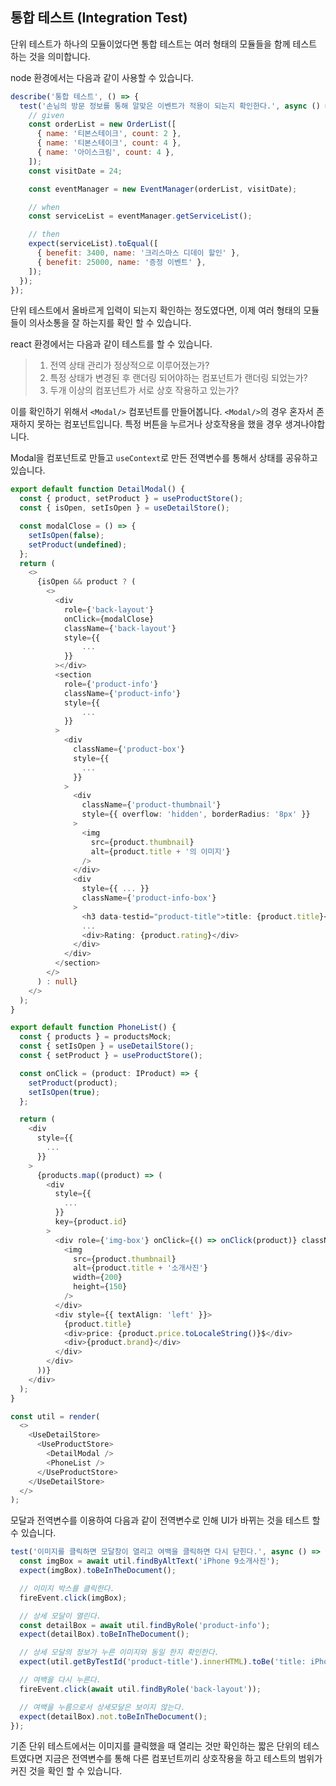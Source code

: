 ## 통합 테스트 (Integration Test)

단위 테스트가 하나의 모듈이었다면 통합 테스트는 여러 형태의 모듈들을 함께 테스트 하는 것을 의미합니다.

node 환경에서는 다음과 같이 사용할 수 있습니다.

```javascript
describe('통합 테스트', () => {
  test('손님의 방문 정보를 통해 알맞은 이벤트가 적용이 되는지 확인한다.', async () => {
    // given
    const orderList = new OrderList([
      { name: '티본스테이크', count: 2 },
      { name: '티본스테이크', count: 4 },
      { name: '아이스크림', count: 4 },
    ]);
    const visitDate = 24;

    const eventManager = new EventManager(orderList, visitDate);

    // when
    const serviceList = eventManager.getServiceList();

    // then
    expect(serviceList).toEqual([
      { benefit: 3400, name: '크리스마스 디데이 할인' },
      { benefit: 25000, name: '증정 이벤트' },
    ]);
  });
});
```

단위 테스트에서 올바르게 입력이 되는지 확인하는 정도였다면, 이제 여러 형태의 모듈들이 의사소통을 잘 하는지를 확인 할 수 있습니다.

react 환경에서는 다음과 같이 테스트를 할 수 있습니다.

> 1.  전역 상태 관리가 정상적으로 이루어졌는가?
> 2.  특정 상태가 변경된 후 랜더링 되어야하는 컴포넌트가 랜더링 되었는가?
> 3.  두개 이상의 컴포넌트가 서로 상호 작용하고 있는가?

이를 확인하기 위해서 `<Modal/>` 컴포넌트를 만들어봅니다. `<Modal/>`의 경우 혼자서 존재하지 못하는 컴포넌트입니다. 특정 버튼을 누르거나 상호작용을 했을 경우 생겨나야합니다.

Modal을 컴포넌트로 만들고 `useContext`로 만든 전역변수를 통해서 상태를 공유하고 있습니다.

```typescript
export default function DetailModal() {
  const { product, setProduct } = useProductStore();
  const { isOpen, setIsOpen } = useDetailStore();

  const modalClose = () => {
    setIsOpen(false);
    setProduct(undefined);
  };
  return (
    <>
      {isOpen && product ? (
        <>
          <div
            role={'back-layout'}
            onClick={modalClose}
            className={'back-layout'}
            style={{
                ...
            }}
          ></div>
          <section
            role={'product-info'}
            className={'product-info'}
            style={{
                ...
            }}
          >
            <div
              className={'product-box'}
              style={{
                ...
              }}
            >
              <div
                className={'product-thumbnail'}
                style={{ overflow: 'hidden', borderRadius: '8px' }}
              >
                <img
                  src={product.thumbnail}
                  alt={product.title + '의 이미지'}
                />
              </div>
              <div
                style={{ ... }}
                className={'product-info-box'}
              >
                <h3 data-testid="product-title">title: {product.title}</h3>
                ...
                <div>Rating: {product.rating}</div>
              </div>
            </div>
          </section>
        </>
      ) : null}
    </>
  );
}
```

```typescript
export default function PhoneList() {
  const { products } = productsMock;
  const { setIsOpen } = useDetailStore();
  const { setProduct } = useProductStore();

  const onClick = (product: IProduct) => {
    setProduct(product);
    setIsOpen(true);
  };

  return (
    <div
      style={{
        ...
      }}
    >
      {products.map((product) => (
        <div
          style={{
            ...
          }}
          key={product.id}
        >
          <div role={'img-box'} onClick={() => onClick(product)} className={'img-box'}>
            <img
              src={product.thumbnail}
              alt={product.title + '소개사진'}
              width={200}
              height={150}
            />
          </div>
          <div style={{ textAlign: 'left' }}>
            {product.title}
            <div>price: {product.price.toLocaleString()}$</div>
            <div>{product.brand}</div>
          </div>
        </div>
      ))}
    </div>
  );
}
```

```typescript
const util = render(
  <>
    <UseDetailStore>
      <UseProductStore>
        <DetailModal />
        <PhoneList />
      </UseProductStore>
    </UseDetailStore>
  </>
);
```

모달과 전역변수를 이용하여 다음과 같이 전역변수로 인해 UI가 바뀌는 것을 테스트 할 수 있습니다.

```typescript
test('이미지를 클릭하면 모달창이 열리고 여백을 클릭하면 다시 닫힌다.', async () => {
  const imgBox = await util.findByAltText('iPhone 9소개사진');
  expect(imgBox).toBeInTheDocument();

  // 이미지 박스를 클릭한다.
  fireEvent.click(imgBox);

  // 상세 모달이 열린다.
  const detailBox = await util.findByRole('product-info');
  expect(detailBox).toBeInTheDocument();

  // 상세 모달의 정보가 누른 이미지와 동일 한지 확인한다.
  expect(util.getByTestId('product-title').innerHTML).toBe('title: iPhone 9');

  // 여백을 다시 누른다.
  fireEvent.click(await util.findByRole('back-layout'));

  // 여백을 누름으로서 상세모달은 보이지 않는다.
  expect(detailBox).not.toBeInTheDocument();
});
```

기존 단위 테스트에서는 이미지를 클릭했을 때 열리는 것만 확인하는 짧은 단위의 테스트였다면 지금은 전역변수를 통해 다른 컴포넌트끼리 상호작용을 하고 테스트의 범위가 커진 것을 확인 할 수 있습니다.

